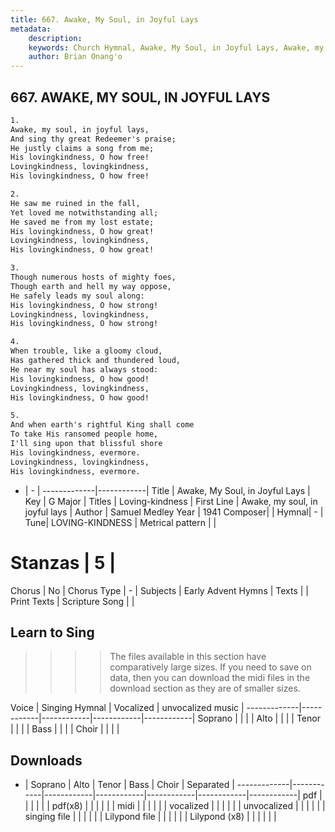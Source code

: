 ```yaml
---
title: 667. Awake, My Soul, in Joyful Lays
metadata:
    description: 
    keywords: Church Hymnal, Awake, My Soul, in Joyful Lays, Awake, my soul, in joyful lays, Loving-kindness
    author: Brian Onang'o
---
```



## 667. AWAKE, MY SOUL, IN JOYFUL LAYS

```txt
1.
Awake, my soul, in joyful lays, 
And sing thy great Redeemer's praise; 
He justly claims a song from me; 
His lovingkindness, O how free! 
Lovingkindness, lovingkindness, 
His lovingkindness, O how free! 

2.
He saw me ruined in the fall, 
Yet loved me notwithstanding all; 
He saved me from my lost estate; 
His lovingkindness, O how great! 
Lovingkindness, lovingkindness, 
His lovingkindness, O how great! 

3.
Though numerous hosts of mighty foes, 
Though earth and hell my way oppose, 
He safely leads my soul along: 
His lovingkindness, O how strong! 
Lovingkindness, lovingkindness, 
His lovingkindness, O how strong! 

4.
When trouble, like a gloomy cloud, 
Has gathered thick and thundered loud, 
He near my soul has always stood: 
His lovingkindness, O how good! 
Lovingkindness, lovingkindness, 
His lovingkindness, O how good! 

5.
And when earth's rightful King shall come 
To take His ransomed people home, 
I'll sing upon that blissful shore 
His lovingkindness, evermore. 
Lovingkindness, lovingkindness, 
His lovingkindness, evermore.
```

- |   -  |
-------------|------------|
Title | Awake, My Soul, in Joyful Lays |
Key | G Major |
Titles | Loving-kindness |
First Line | Awake, my soul, in joyful lays |
Author | Samuel Medley
Year | 1941
Composer|  |
Hymnal|  - |
Tune| LOVING-KINDNESS |
Metrical pattern | |
# Stanzas | 5 |
Chorus | No |
Chorus Type | - |
Subjects | Early Advent Hymns |
Texts |  |
Print Texts | 
Scripture Song |  |
  
## Learn to Sing

>>>> The files available in this section have comparatively large sizes. If you need to save on data, then you can download the midi files in the download section as they are of smaller sizes.

Voice |  Singing Hymnal | Vocalized | unvocalized music |
-------------|------------|------------|------------|------------|
Soprano | | | |
Alto | | | |
Tenor | | | |
Bass | | | |
Choir | | | |

## Downloads

- |  Soprano | Alto | Tenor | Bass | Choir | Separated |
-------------|------------|------------|------------|------------|------------|------------|
pdf | | | | | |
pdf(x8) | | | | | |
midi | | | | | |
vocalized | | | | | |
unvocalized | | | | | |
singing file | | | | | |
Lilypond file | | | | | |
Lilypond (x8) | | | | | |
  